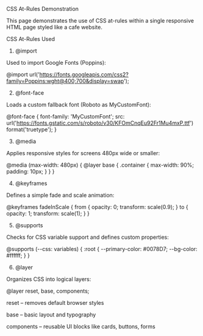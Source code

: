 CSS At-Rules Demonstration

This page demonstrates the use of CSS at-rules within a single responsive HTML page styled like a cafe website.

CSS At-Rules Used
1. @import

Used to import Google Fonts (Poppins):

@import url('https://fonts.googleapis.com/css2?family=Poppins:wght@400;700&display=swap');

2. @font-face

Loads a custom fallback font (Roboto as MyCustomFont):

@font-face {
  font-family: 'MyCustomFont';
  src: url('https://fonts.gstatic.com/s/roboto/v30/KFOmCnqEu92Fr1Mu4mxP.ttf') format('truetype');
}

3. @media

Applies responsive styles for screens 480px wide or smaller:

@media (max-width: 480px) {
  @layer base {
    .container {
      max-width: 90%;
      padding: 10px;
    }
  }
}

4. @keyframes

Defines a simple fade and scale animation:

@keyframes fadeInScale {
  from {
    opacity: 0;
    transform: scale(0.9);
  }
  to {
    opacity: 1;
    transform: scale(1);
  }
}

5. @supports

Checks for CSS variable support and defines custom properties:

@supports (--css: variables) {
  :root {
    --primary-color: #0078D7;
    --bg-color: #ffffff;
  }
}

6. @layer

Organizes CSS into logical layers:

@layer reset, base, components;

reset – removes default browser styles

base – basic layout and typography

components – reusable UI blocks like cards, buttons, forms
